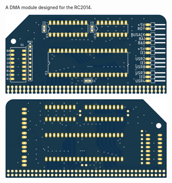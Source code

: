 A DMA module designed for the RC2014.

![Board render](render-top.png)

![Board render bottom](render-bottom.png)
